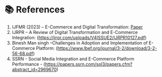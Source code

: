 # 📚 References

1. IJFMR (2023) – E-Commerce and Digital Transformation: [Paper](https://pdfs.semanticscholar.org/9090/1ca619de45cfc8df70b1804923d497e8058e.pdf)
2. IJRPR – A Review of Digital Transformation and E-Commerce Integration: (https://ijrpr.com/uploads/V4ISSUE2/IJRPR10127.pdf)
3. Binesh Man singh –Challenges in Adoption and Implementation of E-Commerce Platform: (https://www.lbef.org/journal/3-2/download/3-2-56-68.pdf)
4. SSRN - Social Media Integration and E-Commerce Platform Performance - (https://papers.ssrn.com/sol3/papers.cfm?abstract_id=2969670)
